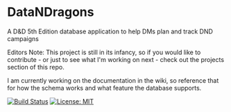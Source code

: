 # DataNDragons
A D&amp;D 5th Edition database application to help DMs plan and track DND campaigns



Editors Note: This project is still in its infancy, so if you would like to contribute - or just to see what I'm working on next - check out the projects section of this repo. 

I am currently working on the documentation in the wiki, so reference that for how the schema works and what feature the database supports.



[![Build Status](https://scrungo.visualstudio.com/_apis/public/build/definitions/0cb6e1e0-c4ad-4c81-9559-f34c0c9d8e05/5/badge)](https://scrungo.visualstudio.com/DataNDragons/_build/index?definitionId=5)  [![License: MIT](https://img.shields.io/badge/License-MIT-yellow.svg)](https://opensource.org/licenses/MIT)
